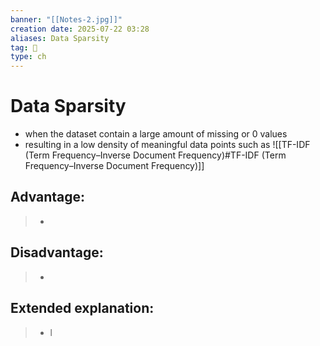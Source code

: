 ```yaml
---
banner: "[[Notes-2.jpg]]"
creation date: 2025-07-22 03:28
aliases: Data Sparsity
tag: 🧠
type: ch
---
```

# Data Sparsity
- when the dataset contain a large amount of missing or 0 values
- resulting in a low density of meaningful data points
such as ![[TF-IDF (Term Frequency–Inverse Document Frequency)#TF-IDF (Term Frequency–Inverse Document Frequency)]]
## Advantage:
> - 

## Disadvantage:
> - 

## Extended explanation:
> - l


